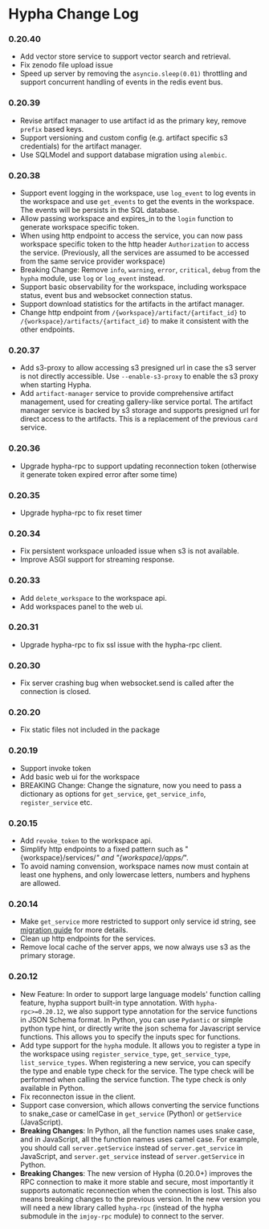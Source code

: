 # Hypha Change Log

### 0.20.40
 
 - Add vector store service to support vector search and retrieval.
 - Fix zenodo file upload issue
 - Speed up server by removing the `asyncio.sleep(0.01)` throttling and support concurrent handling of events in the redis event bus.

### 0.20.39

 - Revise artifact manager to use artifact id as the primary key, remove `prefix` based keys.
 - Support versioning and custom config (e.g. artifact specific s3 credentials) for the artifact manager.
 - Use SQLModel and support database migration using `alembic`.

### 0.20.38

 - Support event logging in the workspace, use `log_event` to log events in the workspace and use `get_events` to get the events in the workspace. The events will be persists in the SQL database.
 - Allow passing workspace and expires_in to the `login` function to generate workspace specific token.
 - When using http endpoint to access the service, you can now pass workspace specific token to the http header `Authorization` to access the service. (Previously, all the services are assumed to be accessed from the same service provider workspace)
 - Breaking Change: Remove `info`, `warning`, `error`, `critical`, `debug` from the `hypha` module, use `log` or `log_event` instead.
 - Support basic observability for the workspace, including workspace status, event bus and websocket connection status.
 - Support download statistics for the artifacts in the artifact manager.
 - Change http endpoint from `/{workspace}/artifact/{artifact_id}` to `/{workspace}/artifacts/{artifact_id}` to make it consistent with the other endpoints.

### 0.20.37
 - Add s3-proxy to allow accessing s3 presigned url in case the s3 server is not directly accessible. Use `--enable-s3-proxy` to enable the s3 proxy when starting Hypha.
 - Add `artifact-manager` service to provide comprehensive artifact management, used for creating gallery-like service portal. The artifact manager service is backed by s3 storage and supports presigned url for direct access to the artifacts. This is a replacement of the previous `card` service.

### 0.20.36

 - Upgrade hypha-rpc to support updating reconnection token (otherwise it generate token expired error after some time)

### 0.20.35

 - Upgrade hypha-rpc to fix reset timer

### 0.20.34
 
 - Fix persistent workspace unloaded issue when s3 is not available.
 - Improve ASGI support for streaming response.

### 0.20.33

 - Add `delete_workspace` to the workspace api.
 - Add workspaces panel to the web ui.

### 0.20.31

 - Upgrade hypha-rpc to fix ssl issue with the hypha-rpc client.

### 0.20.30

 - Fix server crashing bug when websocket.send is called after the connection is closed.

### 0.20.20

 - Fix static files not included in the package

### 0.20.19

 - Support invoke token
 - Add basic web ui for the workspace
 - BREAKING Change: Change the signature, now you need to pass a dictionary as options for `get_service`, `get_service_info`, `register_service` etc.

### 0.20.15

 - Add `revoke_token` to the workspace api.
 - Simplify http endpoints to a fixed pattern such as "{workspace}/services/*" and "{workspace}/apps/*".
 - To avoid naming convension, workspace names now must contain at least one hyphens, and only lowercase letters, numbers and hyphens are allowed.

### 0.20.14

 - Make `get_service` more restricted to support only service id string, see [migration guide](./docs/migration-guide.md) for more details.
 - Clean up http endpoints for the services.
 - Remove local cache of the server apps, we now always use s3 as the primary storage.

### 0.20.12

 - New Feature: In order to support large language models' function calling feature, hypha support built-in type annotation. With `hypha-rpc>=0.20.12`, we also support type annotation for the service functions in JSON Schema format. In Python, you can use `Pydantic` or simple python type hint, or directly write the json schema for Javascript service functions. This allows you to specify the inputs spec for functions.
 - Add type support for the `hypha` module. It allows you to register a type in the workspace using `register_service_type`, `get_service_type`, `list_service_types`. When registering a new service, you can specify the type and enable type check for the service. The type check will be performed when calling the service function. The type check is only available in Python.
 - Fix reconnecton issue in the client.
 - Support case conversion, which allows converting the service functions to snake_case or camelCase in `get_service` (Python) or `getService` (JavaScript).
 - **Breaking Changes**: In Python, all the function names uses snake case, and in JavaScript, all the function names uses camel case. For example, you should call `server.getService` instead of `server.get_service` in JavaScript, and `server.get_service` instead of `server.getService` in Python.
 - **Breaking Changes**: The new version of Hypha (0.20.0+) improves the RPC connection to make it more stable and secure, most importantly it supports automatic reconnection when the connection is lost. This also means breaking changes to the previous version. In the new version you will need a new library called `hypha-rpc` (instead of the hypha submodule in the `imjoy-rpc` module) to connect to the server.

